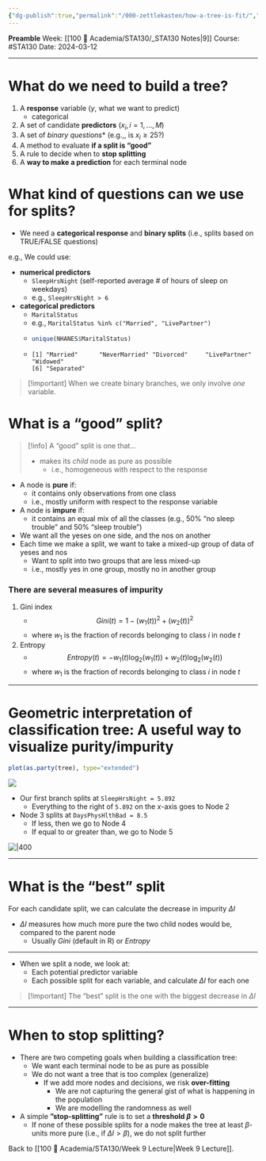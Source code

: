 ```yaml
---
{"dg-publish":true,"permalink":"/000-zettlekasten/how-a-tree-is-fit/","created":"2024-03-12T21:43:42.280-04:00","updated":"2024-03-12T22:10:35.684-04:00"}
---
```


**Preamble**
Week: [[100 📒 Academia/STA130/_STA130 Notes\|9]]
Course: #STA130
Date: 2024-03-12

---
# What do we need to build a tree?

1. A **response** variable ($y$, what we want to predict)
    - categorical
2. A set of candidate **predictors** ($x_{i}, i = 1, \dots, M$)
3. A set of **binary* questions** (e.g.,, is $x_{i} \ge 25$?)
4. A method to evaluate **if a split is “good”**
5. A rule to decide when to **stop splitting**
6. A **way to make a prediction** for each terminal node

# What kind of questions can we use for splits?

- We need a **categorical response** and **binary splits** (i.e., splits based on TRUE/FALSE questions)

e.g., We could use:

- **numerical predictors**
    - `SleepHrsNight` (self-reported average # of hours of sleep on weekdays)
    - e.g., `SleepHrsNight > 6`
- **categorical predictors**
    - `MaritalStatus`
    - e.g., `MaritalStatus %in% c("Married", "LivePartner")`
    - 
      ```r
      unique(NHANES$MaritalStatus)
      ```
    - 
      ```
      [1] "Married"      "NeverMarried" "Divorced"     "LivePartner"  "Widowed"     
      [6] "Separated"
      ```

> [!important] When we create binary branches, we only involve *one* variable.

# What is a “good” split?

> [!info] A “good” split is one that…
> -  makes its *child* node as pure as possible
>     - i.e., homogeneous with respect to the response

- A node is **pure** if:
    - it contains only observations from one class
    - i.e., mostly uniform with respect to the response variable
- A node is **impure** if:
    - it contains an equal mix of all the classes (e.g., 50% “no sleep trouble” and 50% “sleep trouble”)
- We want all the yeses on one side, and the nos on another
- Each time we make a split, we want to take a mixed-up group of data of yeses and nos
    - Want to split into two groups that are less mixed-up
    - i.e., mostly yes in one group, mostly no in another group

### There are several measures of impurity
1. Gini index
    - $$Gini(t) = 1 - (w_{1} (t))^{2} + (w_{2} (t))^{2}$$
    - where $w_{1}$ is the fraction of records belonging to class $i$ in node $t$
2. Entropy
    - $$Entropy(t) = -w_{1} (t) \log_{2} (w_{1}(t)) + w_{2}(t) \log_{2}(w_{2}(t))$$
    - where $w_{1}$ is the fraction of records belonging to class $i$ in node $t$

---
# Geometric interpretation of classification tree: A useful way to visualize purity/impurity

```r
plot(as.party(tree), type="extended")
```

![](https://i.imgur.com/4XpFh9v.png)

- Our first branch splits at `SleepHrsNight = 5.892`
    - Everything to the right of `5.892` on the $x$-axis goes to Node 2
- Node 3 splits at `DaysPhysHlthBad = 8.5`
    - If less, then we go to Node 4
    - If equal to or greater than, we go to Node 5

![|400](https://i.imgur.com/NJrl22q.png)

---
# What is the “best” split

For each candidate split, we can calculate the decrease in impurity $\Delta I$
- $\Delta I$ measures how much more pure the two child nodes would be, compared to the parent node
    - Usually *Gini* (default in R) or *Entropy*
---
- When we split a node, we look at:
    - Each potential predictor variable
    - Each possible split for each variable, and calculate $\Delta I$ for each one

> [!important] The “best” split is the one with the biggest decrease in $\Delta I$

---
# When to stop splitting?

- There are two competing goals when building a classification tree:
    - We want each terminal node to be as pure as possible
    - We do not want a tree that is too complex (generalize)
        - If we add more nodes and decisions, we risk **over-fitting**
            - We are not capturing the general gist of what is happening in the population
            - We are modelling the randomness as well
- A simple **”stop-splitting”** rule is to set a **threshold $\beta > 0$**
    - If none of these possible splits for a node makes the tree at least $\beta$-units more pure (i.e., if $\Delta I > \beta$), we do not split further

Back to [[100 📒 Academia/STA130/Week 9 Lecture\|Week 9 Lecture]].